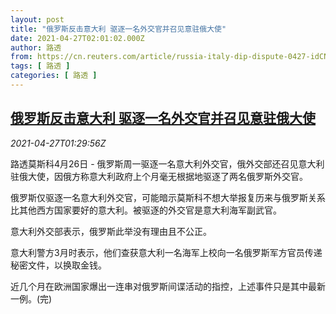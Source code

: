 ```yaml
---
layout: post
title: "俄罗斯反击意大利 驱逐一名外交官并召见意驻俄大使"
date: 2021-04-27T02:01:02.000Z
author: 路透
from: https://cn.reuters.com/article/russia-italy-dip-dispute-0427-idCNKBS2CE03F
tags: [ 路透 ]
categories: [ 路透 ]
---
```

<!--1619488862000-->
[俄罗斯反击意大利 驱逐一名外交官并召见意驻俄大使](https://cn.reuters.com/article/russia-italy-dip-dispute-0427-idCNKBS2CE03F)
------

<div>
<div><i>2021-04-27T01:29:56Z</i></div><p>路透莫斯科4月26日 - 俄罗斯周一驱逐一名意大利外交官，俄外交部还召见意大利驻俄大使，因俄方称意大利政府上个月毫无根据地驱逐了两名俄罗斯外交官。</p><p>俄罗斯仅驱逐一名意大利外交官，可能暗示莫斯科不想大举报复历来与俄罗斯关系比其他西方国家要好的意大利。被驱逐的外交官是意大利海军副武官。</p><p>意大利外交部表示，俄罗斯此举没有理由且不公正。</p><p>意大利警方3月时表示，他们查获意大利一名海军上校向一名俄罗斯军方官员传递秘密文件，以换取金钱。</p><p>近几个月在欧洲国家爆出一连串对俄罗斯间谍活动的指控，上述事件只是其中最新一例。(完)</p>
</div>
